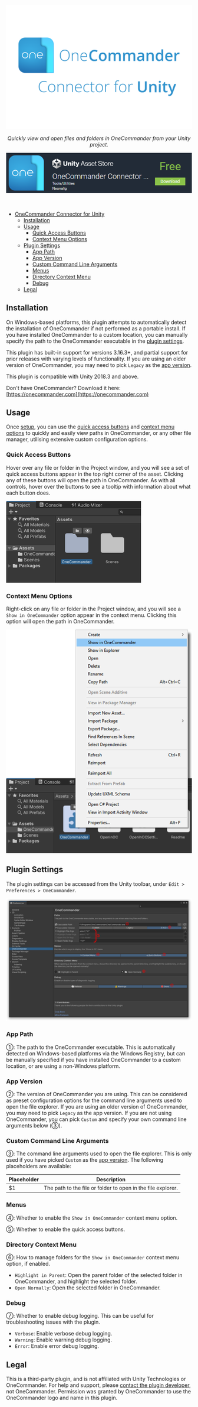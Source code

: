 <span style="display:block;text-align:center">

<!-- Invisible top level heading to prevent the title from being displayed twice -->
<span style="display:none">

# OneCommander Connector for Unity

</span>

![OneCommander Connector for Unity](https://github.com/Neonalig/OneCommander-Connector-for-Unity/blob/main/Resources/Branding/BrandingLargeTransparent.png?raw=true)

<em> Quickly view and open files and folders in OneCommander from your Unity project. </em>

[![OneCommander Connector for Unity on Unity Asset Store](https://github.com/Neonalig/OneCommander-Connector-for-Unity/blob/main/Resources/Branding/AssetStore.png?raw=true)](https://assetstore.unity.com/packages/tools/utilities/onecommander-connector-for-unity-247753?aid=1011lvXjM)

</span>

<br />

- [OneCommander Connector for Unity](#onecommander-connector-for-unity)
  - [Installation](#installation)
  - [Usage](#usage)
    - [Quick Access Buttons](#quick-access-buttons)
    - [Context Menu Options](#context-menu-options)
  - [Plugin Settings](#plugin-settings)
    - [App Path](#app-path)
    - [App Version](#app-version)
    - [Custom Command Line Arguments](#custom-command-line-arguments)
    - [Menus](#menus)
    - [Directory Context Menu](#directory-context-menu)
    - [Debug](#debug)
  - [Legal](#legal)

## Installation

On Windows-based platforms, this plugin attempts to automatically detect the installation of OneCommander if not performed as a portable install. If you have installed OneCommander to a custom location, you can manually specify the path to the OneCommander executable in the [plugin settings](#plugin-settings).

This plugin has built-in support for versions 3.16.3+, and partial support for prior releases with varying levels of functionality. If you are using an older version of OneCommander, you may need to pick `Legacy` as the [app version](#app-version).

This plugin is compatible with Unity 2018.3 and above.

Don't have OneCommander? Download it here: [https://onecommander.com](https://onecommander.com)

## Usage

Once [setup](#installation), you can use the [quick access buttons](#quick-access-buttons) and [context menu options](#context-menu-options) to quickly and easily view paths in OneCommander, or any other file manager, utilising extensive custom configuration options.

### Quick Access Buttons

Hover over any file or folder in the Project window, and you will see a set of quick access buttons appear in the top right corner of the asset. Clicking any of these buttons will open the path in OneCommander. As with all controls, hover over the buttons to see a tooltip with information about what each button does.

![Quick Access Buttons](https://github.com/Neonalig/OneCommander-Connector-for-Unity/blob/main/Resources/Documentation/QuickAccessButtons.png?raw=true)

### Context Menu Options

Right-click on any file or folder in the Project window, and you will see a `Show in OneCommander` option appear in the context menu. Clicking this option will open the path in OneCommander.

![Context Menu Options](https://github.com/Neonalig/OneCommander-Connector-for-Unity/blob/main/Resources/Documentation/ContextMenu.png?raw=true)

## Plugin Settings

The plugin settings can be accessed from the Unity toolbar, under `Edit > Preferences > OneCommander`.

![Plugin Settings](https://github.com/Neonalig/OneCommander-Connector-for-Unity/blob/main/Resources/Documentation/PreferencesLabelled.png?raw=true)

### App Path

①: The path to the OneCommander executable. This is automatically detected on Windows-based platforms via the Windows Registry, but can be manually specified if you have installed OneCommander to a custom location, or are using a non-Windows platform.

### App Version

②: The version of OneCommander you are using. This can be considered as preset configuration options for the command line arguments used to open the file explorer. If you are using an older version of OneCommander, you may need to pick `Legacy` as the app version. If you are not using OneCommander, you can pick `Custom` and specify your own command line arguments below (③).

### Custom Command Line Arguments

③: The command line arguments used to open the file explorer. This is only used if you have picked `Custom` as the [app version](#app-version). The following placeholders are available:

| Placeholder | Description |
| --- | --- |
| $1 | The path to the file or folder to open in the file explorer. |

### Menus

④: Whether to enable the `Show in OneCommander` context menu option.

⑤: Whether to enable the quick access buttons.

### Directory Context Menu

⑥: How to manage folders for the `Show in OneCommander` context menu option, if enabled.

- `Highlight in Parent`: Open the parent folder of the selected folder in OneCommander, and highlight the selected folder.
- `Open Normally`: Open the selected folder in OneCommander.

### Debug

⑦: Whether to enable debug logging. This can be useful for troubleshooting issues with the plugin.

- `Verbose`: Enable verbose debug logging.
- `Warning`: Enable warning debug logging.
- `Error`: Enable error debug logging.

## Legal

This is a third-party plugin, and is not affiliated with Unity Technologies or OneCommander. For help and support, please [contact the plugin developer](mailto:codychook@gmail.com), not OneCommander. Permission was granted by OneCommander to use the OneCommander logo and name in this plugin.
